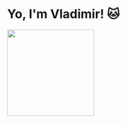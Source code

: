 <h1>Yo, I'm Vladimir! 🐱 </h1>

<a href="https://github.com/sur1k1/github-readme-stats">
  <img height=200 align="center" src="https://github-profile-summary-cards.vercel.app/api/cards/profile-details?username=sur1k1&theme=solarized_dark" />
</a>
